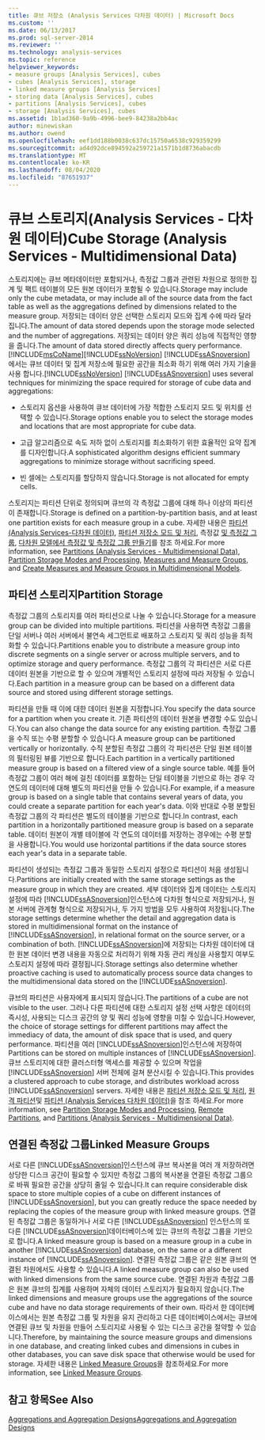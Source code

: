 ```yaml
---
title: 큐브 저장소 (Analysis Services 다차원 데이터) | Microsoft Docs
ms.custom: ''
ms.date: 06/13/2017
ms.prod: sql-server-2014
ms.reviewer: ''
ms.technology: analysis-services
ms.topic: reference
helpviewer_keywords:
- measure groups [Analysis Services], cubes
- cubes [Analysis Services], storage
- linked measure groups [Analysis Services]
- storing data [Analysis Services], cubes
- partitions [Analysis Services], cubes
- storage [Analysis Services], cubes
ms.assetid: 1b1ad360-9a9b-4996-bee9-84238a2bb4ac
author: minewiskan
ms.author: owend
ms.openlocfilehash: eef1dd188b0038c637dc15750a6538c929359299
ms.sourcegitcommit: ad4d92dce894592a259721a1571b1d8736abacdb
ms.translationtype: MT
ms.contentlocale: ko-KR
ms.lasthandoff: 08/04/2020
ms.locfileid: "87651937"
---
```

# <a name="cube-storage-analysis-services---multidimensional-data"></a><span data-ttu-id="36f86-102">큐브 스토리지(Analysis Services - 다차원 데이터)</span><span class="sxs-lookup"><span data-stu-id="36f86-102">Cube Storage (Analysis Services - Multidimensional Data)</span></span>
  <span data-ttu-id="36f86-103">스토리지에는 큐브 메타데이터만 포함되거나, 측정값 그룹과 관련된 차원으로 정의한 집계 및 팩트 테이블의 모든 원본 데이터가 포함될 수 있습니다.</span><span class="sxs-lookup"><span data-stu-id="36f86-103">Storage may include only the cube metadata, or may include all of the source data from the fact table as well as the aggregations defined by dimensions related to the measure group.</span></span> <span data-ttu-id="36f86-104">저장되는 데이터 양은 선택한 스토리지 모드와 집계 수에 따라 달라집니다.</span><span class="sxs-lookup"><span data-stu-id="36f86-104">The amount of data stored depends upon the storage mode selected and the number of aggregations.</span></span> <span data-ttu-id="36f86-105">저장되는 데이터 양은 쿼리 성능에 직접적인 영향을 줍니다.</span><span class="sxs-lookup"><span data-stu-id="36f86-105">The amount of data stored directly affects query performance.</span></span> [!INCLUDE[msCoName](../../includes/msconame-md.md)]<span data-ttu-id="36f86-106">[!INCLUDE[ssNoVersion](../../includes/ssnoversion-md.md)] [!INCLUDE[ssASnoversion](../../includes/ssasnoversion-md.md)] 에서는 큐브 데이터 및 집계 저장소에 필요한 공간을 최소화 하기 위해 여러 가지 기술을 사용 합니다.</span><span class="sxs-lookup"><span data-stu-id="36f86-106">[!INCLUDE[ssNoVersion](../../includes/ssnoversion-md.md)] [!INCLUDE[ssASnoversion](../../includes/ssasnoversion-md.md)] uses several techniques for minimizing the space required for storage of cube data and aggregations:</span></span>  
  
-   <span data-ttu-id="36f86-107">스토리지 옵션을 사용하여 큐브 데이터에 가장 적합한 스토리지 모드 및 위치를 선택할 수 있습니다.</span><span class="sxs-lookup"><span data-stu-id="36f86-107">Storage options enable you to select the storage modes and locations that are most appropriate for cube data.</span></span>  
  
-   <span data-ttu-id="36f86-108">고급 알고리즘으로 속도 저하 없이 스토리지를 최소화하기 위한 효율적인 요약 집계를 디자인합니다.</span><span class="sxs-lookup"><span data-stu-id="36f86-108">A sophisticated algorithm designs efficient summary aggregations to minimize storage without sacrificing speed.</span></span>  
  
-   <span data-ttu-id="36f86-109">빈 셀에는 스토리지를 할당하지 않습니다.</span><span class="sxs-lookup"><span data-stu-id="36f86-109">Storage is not allocated for empty cells.</span></span>  
  
 <span data-ttu-id="36f86-110">스토리지는 파티션 단위로 정의되며 큐브의 각 측정값 그룹에 대해 하나 이상의 파티션이 존재합니다.</span><span class="sxs-lookup"><span data-stu-id="36f86-110">Storage is defined on a partition-by-partition basis, and at least one partition exists for each measure group in a cube.</span></span> <span data-ttu-id="36f86-111">자세한 내용은 [파티션 &#40;Analysis Services-다차원 데이터&#41;](partitions-analysis-services-multidimensional-data.md), [파티션 저장소 모드 및 처리](partitions-partition-storage-modes-and-processing.md), 측정값 [및 측정값 그룹](../multidimensional-models/measures-and-measure-groups.md), [다차원 모델에서 측정값 및 측정값 그룹 만들기](../multidimensional-models/create-measures-and-measure-groups-in-multidimensional-models.md)를 참조 하세요.</span><span class="sxs-lookup"><span data-stu-id="36f86-111">For more information, see [Partitions &#40;Analysis Services - Multidimensional Data&#41;](partitions-analysis-services-multidimensional-data.md), [Partition Storage Modes and Processing](partitions-partition-storage-modes-and-processing.md), [Measures and Measure Groups](../multidimensional-models/measures-and-measure-groups.md), and [Create Measures and Measure Groups in Multidimensional Models](../multidimensional-models/create-measures-and-measure-groups-in-multidimensional-models.md).</span></span>  
  
## <a name="partition-storage"></a><span data-ttu-id="36f86-112">파티션 스토리지</span><span class="sxs-lookup"><span data-stu-id="36f86-112">Partition Storage</span></span>  
 <span data-ttu-id="36f86-113">측정값 그룹의 스토리지를 여러 파티션으로 나눌 수 있습니다.</span><span class="sxs-lookup"><span data-stu-id="36f86-113">Storage for a measure group can be divided into multiple partitions.</span></span> <span data-ttu-id="36f86-114">파티션을 사용하면 측정값 그룹을 단일 서버나 여러 서버에서 불연속 세그먼트로 배포하고 스토리지 및 쿼리 성능을 최적화할 수 있습니다.</span><span class="sxs-lookup"><span data-stu-id="36f86-114">Partitions enable you to distribute a measure group into discrete segments on a single server or across multiple servers, and to optimize storage and query performance.</span></span> <span data-ttu-id="36f86-115">측정값 그룹의 각 파티션은 서로 다른 데이터 원본을 기반으로 할 수 있으며 개별적인 스토리지 설정에 따라 저장될 수 있습니다.</span><span class="sxs-lookup"><span data-stu-id="36f86-115">Each partition in a measure group can be based on a different data source and stored using different storage settings.</span></span>  
  
 <span data-ttu-id="36f86-116">파티션을 만들 때 이에 대한 데이터 원본을 지정합니다.</span><span class="sxs-lookup"><span data-stu-id="36f86-116">You specify the data source for a partition when you create it.</span></span> <span data-ttu-id="36f86-117">기존 파티션의 데이터 원본을 변경할 수도 있습니다.</span><span class="sxs-lookup"><span data-stu-id="36f86-117">You can also change the data source for any existing partition.</span></span> <span data-ttu-id="36f86-118">측정값 그룹을 수직 또는 수평 분할할 수 있습니다.</span><span class="sxs-lookup"><span data-stu-id="36f86-118">A measure group can be partitioned vertically or horizontally.</span></span> <span data-ttu-id="36f86-119">수직 분할된 측정값 그룹의 각 파티션은 단일 원본 테이블의 필터링된 뷰를 기반으로 합니다.</span><span class="sxs-lookup"><span data-stu-id="36f86-119">Each partition in a vertically partitioned measure group is based on a filtered view of a single source table.</span></span> <span data-ttu-id="36f86-120">예를 들어 측정값 그룹이 여러 해에 걸친 데이터를 포함하는 단일 테이블을 기반으로 하는 경우 각 연도의 데이터에 대해 별도의 파티션을 만들 수 있습니다.</span><span class="sxs-lookup"><span data-stu-id="36f86-120">For example, if a measure group is based on a single table that contains several years of data, you could create a separate partition for each year's data.</span></span> <span data-ttu-id="36f86-121">이와 반대로 수평 분할된 측정값 그룹의 각 파티션은 별도의 테이블을 기반으로 합니다.</span><span class="sxs-lookup"><span data-stu-id="36f86-121">In contrast, each partition in a horizontally partitioned measure group is based on a separate table.</span></span> <span data-ttu-id="36f86-122">데이터 원본이 개별 테이블에 각 연도의 데이터를 저장하는 경우에는 수평 분할을 사용합니다.</span><span class="sxs-lookup"><span data-stu-id="36f86-122">You would use horizontal partitions if the data source stores each year's data in a separate table.</span></span>  
  
 <span data-ttu-id="36f86-123">파티션이 생성되는 측정값 그룹과 동일한 스토리지 설정으로 파티션이 처음 생성됩니다.</span><span class="sxs-lookup"><span data-stu-id="36f86-123">Partitions are initially created with the same storage settings as the measure group in which they are created.</span></span> <span data-ttu-id="36f86-124">세부 데이터와 집계 데이터는 스토리지 설정에 따라 [!INCLUDE[ssASnoversion](../../includes/ssasnoversion-md.md)]인스턴스에 다차원 형식으로 저장되거나, 원본 서버에 관계형 형식으로 저장되거나, 두 가지 방법을 모두 사용하여 저장됩니다.</span><span class="sxs-lookup"><span data-stu-id="36f86-124">The storage settings determine whether the detail and aggregation data is stored in multidimensional format on the instance of [!INCLUDE[ssASnoversion](../../includes/ssasnoversion-md.md)], in relational format on the source server, or a combination of both.</span></span> <span data-ttu-id="36f86-125">[!INCLUDE[ssASnoversion](../../includes/ssasnoversion-md.md)]에 저장되는 다차원 데이터에 대한 원본 데이터 변경 내용을 자동으로 처리하기 위해 자동 관리 캐싱을 사용할지 여부도 스토리지 설정에 따라 결정됩니다.</span><span class="sxs-lookup"><span data-stu-id="36f86-125">Storage settings also determine whether proactive caching is used to automatically process source data changes to the multidimensional data stored on the [!INCLUDE[ssASnoversion](../../includes/ssasnoversion-md.md)].</span></span>  
  
 <span data-ttu-id="36f86-126">큐브의 파티션은 사용자에게 표시되지 않습니다.</span><span class="sxs-lookup"><span data-stu-id="36f86-126">The partitions of a cube are not visible to the user.</span></span> <span data-ttu-id="36f86-127">그러나 다른 파티션에 대한 스토리지 설정 선택 사항은 데이터의 즉시성, 사용되는 디스크 공간의 양 및 쿼리 성능에 영향을 미칠 수 있습니다.</span><span class="sxs-lookup"><span data-stu-id="36f86-127">However, the choice of storage settings for different partitions may affect the immediacy of data, the amount of disk space that is used, and query performance.</span></span> <span data-ttu-id="36f86-128">파티션을 여러 [!INCLUDE[ssASnoversion](../../includes/ssasnoversion-md.md)]인스턴스에 저장하여</span><span class="sxs-lookup"><span data-stu-id="36f86-128">Partitions can be stored on multiple instances of [!INCLUDE[ssASnoversion](../../includes/ssasnoversion-md.md)].</span></span> <span data-ttu-id="36f86-129">큐브 스토리지에 대한 클러스터형 액세스를 제공할 수 있으며 작업을 [!INCLUDE[ssASnoversion](../../includes/ssasnoversion-md.md)] 서버 전체에 걸쳐 분산시킬 수 있습니다.</span><span class="sxs-lookup"><span data-stu-id="36f86-129">This provides a clustered approach to cube storage, and distributes workload across [!INCLUDE[ssASnoversion](../../includes/ssasnoversion-md.md)] servers.</span></span> <span data-ttu-id="36f86-130">자세한 내용은 [파티션 저장소 모드 및 처리](partitions-partition-storage-modes-and-processing.md), [원격 파티션](partitions-remote-partitions.md)및 [파티션 &#40;Analysis Services 다차원 데이터&#41;](partitions-analysis-services-multidimensional-data.md)을 참조 하세요.</span><span class="sxs-lookup"><span data-stu-id="36f86-130">For more information, see [Partition Storage Modes and Processing](partitions-partition-storage-modes-and-processing.md), [Remote Partitions](partitions-remote-partitions.md), and [Partitions &#40;Analysis Services - Multidimensional Data&#41;](partitions-analysis-services-multidimensional-data.md).</span></span>  
  
## <a name="linked-measure-groups"></a><span data-ttu-id="36f86-131">연결된 측정값 그룹</span><span class="sxs-lookup"><span data-stu-id="36f86-131">Linked Measure Groups</span></span>  
 <span data-ttu-id="36f86-132">서로 다른 [!INCLUDE[ssASnoversion](../../includes/ssasnoversion-md.md)]인스턴스에 큐브 복사본을 여러 개 저장하려면 상당한 디스크 공간이 필요할 수 있지만 측정값 그룹의 복사본을 연결된 측정값 그룹으로 바꿔 필요한 공간을 상당히 줄일 수 있습니다.</span><span class="sxs-lookup"><span data-stu-id="36f86-132">It can require considerable disk space to store multiple copies of a cube on different instances of [!INCLUDE[ssASnoversion](../../includes/ssasnoversion-md.md)], but you can greatly reduce the space needed by replacing the copies of the measure group with linked measure groups.</span></span> <span data-ttu-id="36f86-133">연결된 측정값 그룹은 동일하거나 서로 다른 [!INCLUDE[ssASnoversion](../../includes/ssasnoversion-md.md)] 인스턴스의 또 다른 [!INCLUDE[ssASnoversion](../../includes/ssasnoversion-md.md)]데이터베이스에 있는 큐브의 측정값 그룹을 기반으로 합니다.</span><span class="sxs-lookup"><span data-stu-id="36f86-133">A linked measure group is based on a measure group in a cube in another [!INCLUDE[ssASnoversion](../../includes/ssasnoversion-md.md)] database, on the same or a different instance of [!INCLUDE[ssASnoversion](../../includes/ssasnoversion-md.md)].</span></span> <span data-ttu-id="36f86-134">연결된 측정값 그룹은 같은 원본 큐브의 연결된 차원에서도 사용할 수 있습니다.</span><span class="sxs-lookup"><span data-stu-id="36f86-134">A linked measure group can also be used with linked dimensions from the same source cube.</span></span> <span data-ttu-id="36f86-135">연결된 차원과 측정값 그룹은 원본 큐브의 집계를 사용하며 자체의 데이터 스토리지가 필요하지 않습니다.</span><span class="sxs-lookup"><span data-stu-id="36f86-135">The linked dimensions and measure groups use the aggregations of the source cube and have no data storage requirements of their own.</span></span> <span data-ttu-id="36f86-136">따라서 한 데이터베이스에서는 원본 측정값 그룹 및 차원을 유지 관리하고 다른 데이터베이스에서는 큐브에 연결된 큐브 및 차원을 만들어 스토리지로 사용될 수 있는 디스크 공간을 절약할 수 있습니다.</span><span class="sxs-lookup"><span data-stu-id="36f86-136">Therefore, by maintaining the source measure groups and dimensions in one database, and creating linked cubes and dimensions in cubes in other databases, you can save disk space that otherwise would be used for storage.</span></span> <span data-ttu-id="36f86-137">자세한 내용은 [Linked Measure Groups](../multidimensional-models/linked-measure-groups.md)을 참조하세요.</span><span class="sxs-lookup"><span data-stu-id="36f86-137">For more information, see [Linked Measure Groups](../multidimensional-models/linked-measure-groups.md).</span></span>  
  
## <a name="see-also"></a><span data-ttu-id="36f86-138">참고 항목</span><span class="sxs-lookup"><span data-stu-id="36f86-138">See Also</span></span>  
 [<span data-ttu-id="36f86-139">Aggregations and Aggregation Designs</span><span class="sxs-lookup"><span data-stu-id="36f86-139">Aggregations and Aggregation Designs</span></span>](aggregations-and-aggregation-designs.md)  
  
  
